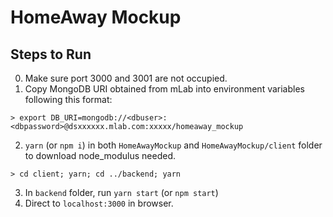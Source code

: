 # HomeAway Mockup
## Steps to Run

0. Make sure port 3000 and 3001 are not occupied.
1. Copy MongoDB URI obtained from mLab into environment variables following this format:
```shell
> export DB_URI=mongodb://<dbuser>:<dbpassword>@dsxxxxxx.mlab.com:xxxxx/homeaway_mockup
```
2. `yarn` (or `npm i`) in both `HomeAwayMockup` and `HomeAwayMockup/client` folder to download node_modulus needed.
```shell
> cd client; yarn; cd ../backend; yarn
```
3. In `backend` folder, run `yarn start` (or `npm start`)
4. Direct to `localhost:3000` in browser.
